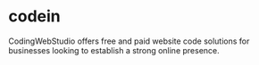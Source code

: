 # codein
CodingWebStudio offers free and paid website code solutions for businesses looking to establish a strong online presence.
